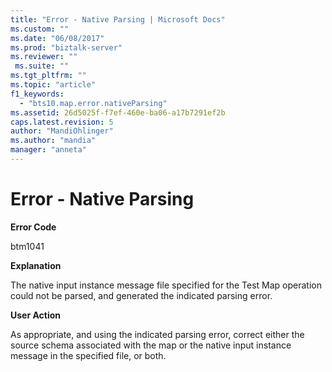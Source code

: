 ```yaml
---
title: "Error - Native Parsing | Microsoft Docs"
ms.custom: ""
ms.date: "06/08/2017"
ms.prod: "biztalk-server"
ms.reviewer: ""
 ms.suite: ""
ms.tgt_pltfrm: ""
ms.topic: "article"
f1_keywords: 
  - "bts10.map.error.nativeParsing"
ms.assetid: 26d5025f-f7ef-460e-ba06-a17b7291ef2b
caps.latest.revision: 5
author: "MandiOhlinger"
ms.author: "mandia"
manager: "anneta"
---
```

# Error - Native Parsing
**Error Code**  
  
 btm1041  
  
 **Explanation**  
  
 The native input instance message file specified for the Test Map operation could not be parsed, and generated the indicated parsing error.  
  
 **User Action**  
  
 As appropriate, and using the indicated parsing error, correct either the source schema associated with the map or the native input instance message in the specified file, or both.